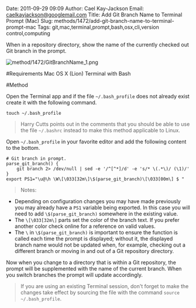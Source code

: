 Date: 2011-09-29 09:09
Author: Cael Kay-Jackson
Email: caelkayjackson@googlemail.com
Title: Add Git Branch Name to Terminal Prompt (Mac)
Slug: methods/1472/add-git-branch-name-to-terminal-prompt-mac
Tags: git,mac,terminal,prompt,bash,osx,cli,version control,computing

When in a repository directory, show the name of the currently checked out Git branch in the prompt.



![method/1472/GitBranchName_1.png](/static/images/method/1472/GitBranchName_1.png)




#Requirements
Mac OS X (Lion)
Terminal with Bash


#Method

Open the Terminal app and if the file `~/.bash_profile` does not already exist create it with the following command.

`touch ~/.bash_profile`



>Harry Cutts points out in the comments that you should be able to use the file `~/.bashrc` instead to make this method applicable to Linux.



Open `~/.bash_profile` in your favorite editor and add the following content to the bottom.

    # Git branch in prompt.
    parse_git_branch() {
        git branch 2> /dev/null | sed -e '/^[^*]/d' -e 's/* \(.*\)/ (\1)/'
    }
    export PS1="\u@\h \W\[\033[32m\]\$(parse_git_branch)\[\033[00m\] $ "



>Notes:

* Depending on configuration changes you may have made previously you may already have a `PS1` variable being exported. In this case you will need to add `\$(parse_git_branch)` somewhere in the existing value.
* The `\[\033[32m\]` parts set the color of the branch text. If you prefer another color check online for a reference on valid values.
* The `\` in `\$(parse_git_branch)` is important to ensure the function is called each time the prompt is displayed; without it, the displayed branch name would not be updated when, for example, checking out a different branch or moving in and out of a Git repository directory.



Now when you change to a directory that is within a Git repository, the prompt will be supplemented with the name of the current branch. When you switch branches the prompt will update accordingly.




>If you are using an existing Terminal session, don't forget to make the changes take effect by sourcing the file with the command `source ~/.bash_profile`.




